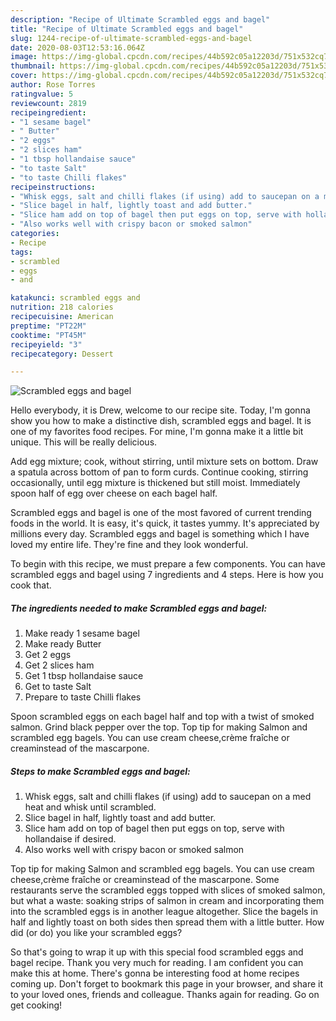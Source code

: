 ```yaml
---
description: "Recipe of Ultimate Scrambled eggs and bagel"
title: "Recipe of Ultimate Scrambled eggs and bagel"
slug: 1244-recipe-of-ultimate-scrambled-eggs-and-bagel
date: 2020-08-03T12:53:16.064Z
image: https://img-global.cpcdn.com/recipes/44b592c05a12203d/751x532cq70/scrambled-eggs-and-bagel-recipe-main-photo.jpg
thumbnail: https://img-global.cpcdn.com/recipes/44b592c05a12203d/751x532cq70/scrambled-eggs-and-bagel-recipe-main-photo.jpg
cover: https://img-global.cpcdn.com/recipes/44b592c05a12203d/751x532cq70/scrambled-eggs-and-bagel-recipe-main-photo.jpg
author: Rose Torres
ratingvalue: 5
reviewcount: 2819
recipeingredient:
- "1 sesame bagel"
- " Butter"
- "2 eggs"
- "2 slices ham"
- "1 tbsp hollandaise sauce"
- "to taste Salt"
- "to taste Chilli flakes"
recipeinstructions:
- "Whisk eggs, salt and chilli flakes (if using) add to saucepan on a med heat and whisk until scrambled."
- "Slice bagel in half, lightly toast and add butter."
- "Slice ham add on top of bagel then put eggs on top, serve with hollandaise if desired."
- "Also works well with crispy bacon or smoked salmon"
categories:
- Recipe
tags:
- scrambled
- eggs
- and

katakunci: scrambled eggs and 
nutrition: 218 calories
recipecuisine: American
preptime: "PT22M"
cooktime: "PT45M"
recipeyield: "3"
recipecategory: Dessert

---
```



![Scrambled eggs and bagel](https://img-global.cpcdn.com/recipes/44b592c05a12203d/751x532cq70/scrambled-eggs-and-bagel-recipe-main-photo.jpg)

Hello everybody, it is Drew, welcome to our recipe site. Today, I'm gonna show you how to make a distinctive dish, scrambled eggs and bagel. It is one of my favorites food recipes. For mine, I'm gonna make it a little bit unique. This will be really delicious.

Add egg mixture; cook, without stirring, until mixture sets on bottom. Draw a spatula across bottom of pan to form curds. Continue cooking, stirring occasionally, until egg mixture is thickened but still moist. Immediately spoon half of egg over cheese on each bagel half.

Scrambled eggs and bagel is one of the most favored of current trending foods in the world. It is easy, it's quick, it tastes yummy. It's appreciated by millions every day. Scrambled eggs and bagel is something which I have loved my entire life. They're fine and they look wonderful.


To begin with this recipe, we must prepare a few components. You can have scrambled eggs and bagel using 7 ingredients and 4 steps. Here is how you cook that.

<!--inarticleads1-->

##### The ingredients needed to make Scrambled eggs and bagel:

1. Make ready 1 sesame bagel
1. Make ready  Butter
1. Get 2 eggs
1. Get 2 slices ham
1. Get 1 tbsp hollandaise sauce
1. Get to taste Salt
1. Prepare to taste Chilli flakes


Spoon scrambled eggs on each bagel half and top with a twist of smoked salmon. Grind black pepper over the top. Top tip for making Salmon and scrambled egg bagels. You can use cream cheese,crème fraîche or creaminstead of the mascarpone. 

<!--inarticleads2-->

##### Steps to make Scrambled eggs and bagel:

1. Whisk eggs, salt and chilli flakes (if using) add to saucepan on a med heat and whisk until scrambled.
1. Slice bagel in half, lightly toast and add butter.
1. Slice ham add on top of bagel then put eggs on top, serve with hollandaise if desired.
1. Also works well with crispy bacon or smoked salmon


Top tip for making Salmon and scrambled egg bagels. You can use cream cheese,crème fraîche or creaminstead of the mascarpone. Some restaurants serve the scrambled eggs topped with slices of smoked salmon, but what a waste: soaking strips of salmon in cream and incorporating them into the scrambled eggs is in another league altogether. Slice the bagels in half and lightly toast on both sides then spread them with a little butter. How did (or do) you like your scrambled eggs? 

So that's going to wrap it up with this special food scrambled eggs and bagel recipe. Thank you very much for reading. I am confident you can make this at home. There's gonna be interesting food at home recipes coming up. Don't forget to bookmark this page in your browser, and share it to your loved ones, friends and colleague. Thanks again for reading. Go on get cooking!
